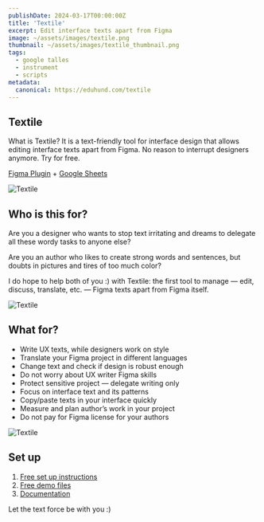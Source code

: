 ```yaml
---
publishDate: 2024-03-17T00:00:00Z
title: 'Textile'
excerpt: Edit interface texts apart from Figma
image: ~/assets/images/textile.png
thumbnail: ~/assets/images/textile_thumbnail.png
tags:
  - google talles
  - instrument
  - scripts
metadata:
  canonical: https://eduhund.com/textile
---
```


## Textile
What is Textile? It is a text-friendly tool for interface design that allows editing interface texts apart from Figma. No reason to interrupt designers anymore. Try for free.

[Figma Plugin](https://www.figma.com/community/plugin/1334130766673706263/textile?searchSessionId=lt5qtlq5-01fy00apjkvl) + [Google Sheets](https://docs.google.com/spreadsheets/d/1Fpin_ZbIDcfHaKbJ8hDL7raARSsBeSf22Drby1jUaak/edit?usp=sharing)

![Textile](~/assets/images/textile-texts.png)

## Who is this for? 
Are you a designer who wants to stop text irritating and dreams to delegate all these wordy tasks to anyone else?

Are you an author who likes to create strong words and sentences, but doubts in pictures and tires of too much color?

I do hope to help both of you :) with Textile: the first tool to manage — edit, discuss, translate, etc. — Figma texts apart from Figma itself.

![Textile](~/assets/images/textile-2.png)

## What for?
- Write UX texts, while designers work on style
- Translate your Figma project in different languages
- Change text and check if design is robust enough
- Do not worry about UX writer Figma skills
- Protect sensitive project — delegate writing only
- Focus on interface text and its patterns
- Copy/paste texts in your interface quickly
- Measure and plan author’s work in your project
- Do not pay for Figma license for your authors

![Textile](~/assets/images/textile-3.png)

## Set up
1. [Free set up instructions](https://docs.google.com/document/d/1bycZAlmCtTRd1lwokXU2FtjB-AYmKymaCTx1GvNa53o/edit#heading=h.4edgo4rmh6w)
2. [Free demo files](https://www.figma.com/file/yUCGBC8x1SDk9BEnkNobRi/Textile-%E2%80%A2-Demo-Files?type=design&node-id=0%3A1&mode=design&t=HBfNYcgO1npg7sP7-1)
3. [Documentation](https://github.com/eduhund/textile)

Let the text force be with you :)

